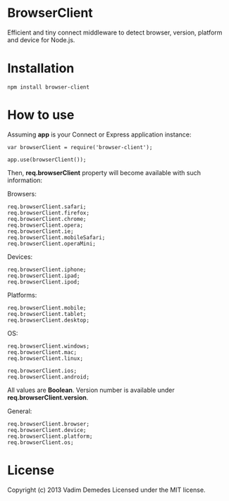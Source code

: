 # BrowserClient

Efficient and tiny connect middleware to detect browser, version, platform and device for Node.js.

# Installation

	npm install browser-client

# How to use

Assuming **app** is your Connect or Express application instance:

	var browserClient = require('browser-client');
	
	app.use(browserClient());

Then, **req.browserClient** property will become available with such information:

Browsers:

	req.browserClient.safari;
	req.browserClient.firefox;
	req.browserClient.chrome;
	req.browserClient.opera;
	req.browserClient.ie;
	req.browserClient.mobileSafari;
	req.browserClient.operaMini;

Devices:

	req.browserClient.iphone;
	req.browserClient.ipad;
	req.browserClient.ipod;

Platforms:

	req.browserClient.mobile;
	req.browserClient.tablet;
	req.browserClient.desktop;

OS:

	req.browserClient.windows;
	req.browserClient.mac;
	req.browserClient.linux;
	
	req.browserClient.ios;
	req.browserClient.android;

All values are **Boolean**. Version number is available under **req.browserClient.version**.

General:

	req.browserClient.browser;
	req.browserClient.device;
	req.browserClient.platform;
	req.browserClient.os;

# License

Copyright (c) 2013 Vadim Demedes
Licensed under the MIT license.